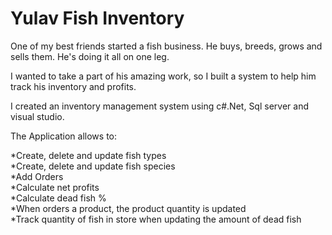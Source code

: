 # Yulav Fish Inventory
One of my best friends started a fish business. He buys, breeds, grows and sells them. He's doing it all on one leg.

I wanted to take a part of his amazing work, so I built a system to help him track his inventory and profits.

I created an inventory management system using c#.Net, Sql server and visual studio.

The Application allows to:

*Create, delete and update fish types  
*Create, delete and update fish species  
*Add Orders  
*Calculate net profits  
*Calculate dead fish %  
*When orders a product, the product quantity is updated  
*Track quantity of fish in store when updating the amount of dead fish  
